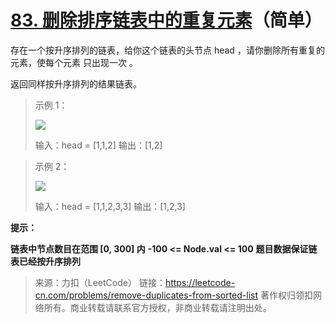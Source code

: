 # [83. 删除排序链表中的重复元素](https://leetcode-cn.com/problems/remove-duplicates-from-sorted-list/)（简单）

存在一个按升序排列的链表，给你这个链表的头节点 head ，请你删除所有重复的元素，使每个元素 只出现一次 。

返回同样按升序排列的结果链表。

> 示例 1：
>
>  ![](https://nesanedo.github.io/pics_bed_static/img/picbed/algorithm/remove_duplicates_from_sorted_list/1.jpg)
>
> 输入：head = [1,1,2]
> 输出：[1,2]

> 示例 2：
>
>  ![](https://nesanedo.github.io/pics_bed_static/img/picbed/algorithm/remove_duplicates_from_sorted_list/2.jpg)
>
> 输入：head = [1,1,2,3,3]
> 输出：[1,2,3]


**提示：**

**链表中节点数目在范围 [0, 300] 内**
**-100 <= Node.val <= 100**
**题目数据保证链表已经按升序排列**

> 来源：力扣（LeetCode）
> 链接：https://leetcode-cn.com/problems/remove-duplicates-from-sorted-list
> 著作权归领扣网络所有。商业转载请联系官方授权，非商业转载请注明出处。